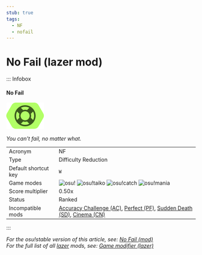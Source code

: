 ```yaml
---
stub: true
tags:
  - NF
  - nofail
---
```


# No Fail (lazer mod)

::: Infobox

<!-- lint ignore heading-increment -->

#### No Fail

![No Fail mod icon](/wiki/Gameplay/Game_modifier_(lazer)/img/mods/NF.png)

*You can't fail, no matter what.*

|  |  |
| :-- | :-- |
| Acronym | NF |
| Type | Difficulty Reduction |
| Default shortcut key | `W` |
| Game modes | ![][osu!] ![][osu!taiko] ![][osu!catch] ![][osu!mania] |
| Score multiplier | 0.50x |
| Status | Ranked |
| Incompatible mods | [Accuracy Challenge (AC)](/wiki/Gameplay/Game_modifier/Accuracy_Challenge), [Perfect (PF)](/wiki/Gameplay/Game_modifier/Perfect_(lazer)), [Sudden Death (SD)](/wiki/Gameplay/Game_modifier/Sudden_Death_(lazer)), [Cinema (CN)](/wiki/Gameplay/Game_modifier/Cinema_(lazer)) |

:::

*For the osu!stable version of this article, see: [No Fail (mod)](/wiki/Gameplay/Game_modifier/No_Fail)*\
*For the full list of all [lazer](/wiki/Client/Release_stream/Lazer) mods, see: [Game modifier (lazer)](/wiki/Gameplay/Game_modifier_(lazer))*

<!-- TODO description and settings -->

[osu!]: /wiki/shared/mode/osu.png "osu!"
[osu!taiko]: /wiki/shared/mode/taiko.png "osu!taiko"
[osu!catch]: /wiki/shared/mode/catch.png "osu!catch"
[osu!mania]: /wiki/shared/mode/mania.png "osu!mania"
